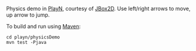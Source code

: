 
Physics demo in [PlayN](http://playn.io), courtesy of [JBox2D](www.jbox2d.org).  Use left/right arrows to move, up arrow
to jump. 

To build and run using [Maven](maven.apache.org):
```
cd playn/physicsDemo
mvn test -Pjava
```
